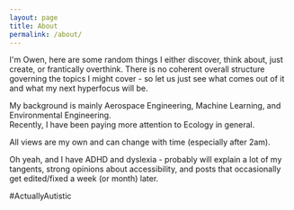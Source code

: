 ```yaml
---
layout: page
title: About
permalink: /about/
---
```


I'm Owen, here are some random things I either discover, think about, just create, or frantically overthink.
There is no coherent overall structure governing the topics I might cover - so let us just see what comes out of it and what my next hyperfocus will be.

My background is mainly Aerospace Engineering, Machine Learning, and Environmental Engineering.  
Recently, I have been paying more attention to Ecology in general.

All views are my own and can change with time (especially after 2am).

Oh yeah, and I have ADHD and dyslexia - probably will explain a lot of my tangents, strong opinions about accessibility, and posts that occasionally get edited/fixed a week (or month) later.

#ActuallyAutistic
